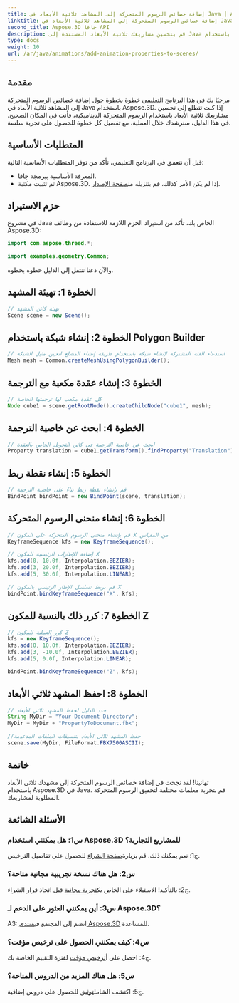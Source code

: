 ```yaml
---
title: إضافة خصائص الرسوم المتحركة إلى المشاهد ثلاثية الأبعاد في Java | Aspose.3D تعليمي
linktitle: إضافة خصائص الرسوم المتحركة إلى المشاهد ثلاثية الأبعاد في Java | Aspose.3D تعليمي
second_title: Aspose.3D جافا API
description: قم بتحسين مشاريعك ثلاثية الأبعاد المستندة إلى Java باستخدام Aspose.3D. اتبع البرنامج التعليمي الخاص بنا لإضافة خصائص الرسوم المتحركة بسلاسة.
type: docs
weight: 10
url: /ar/java/animations/add-animation-properties-to-scenes/
---
```

## مقدمة

مرحبًا بك في هذا البرنامج التعليمي خطوة بخطوة حول إضافة خصائص الرسوم المتحركة إلى المشاهد ثلاثية الأبعاد في Java باستخدام Aspose.3D. إذا كنت تتطلع إلى تحسين مشاريعك ثلاثية الأبعاد باستخدام الرسوم المتحركة الديناميكية، فأنت في المكان الصحيح. في هذا الدليل، سنرشدك خلال العملية، مع تفصيل كل خطوة للحصول على تجربة سلسة.

## المتطلبات الأساسية

قبل أن نتعمق في البرنامج التعليمي، تأكد من توفر المتطلبات الأساسية التالية:

- المعرفة الأساسية ببرمجة جافا.
-  تم تثبيت مكتبة Aspose.3D. إذا لم يكن الأمر كذلك، قم بتنزيله من[صفحة الإصدار](https://releases.aspose.com/3d/java/).

## حزم الاستيراد

في مشروع Java الخاص بك، تأكد من استيراد الحزم اللازمة للاستفادة من وظائف Aspose.3D:

```java
import com.aspose.threed.*;

import examples.geometry.Common;
```

والآن دعنا ننتقل إلى الدليل خطوة بخطوة.

## الخطوة 1: تهيئة المشهد

```java
// تهيئة كائن المشهد
Scene scene = new Scene();
```

## الخطوة 2: إنشاء شبكة باستخدام Polygon Builder

```java
// استدعاء الفئة المشتركة لإنشاء شبكة باستخدام طريقة إنشاء المضلع لتعيين مثيل الشبكة
Mesh mesh = Common.createMeshUsingPolygonBuilder();
```

## الخطوة 3: إنشاء عقدة مكعبة مع الترجمة

```java
// كل عقدة مكعب لها ترجمتها الخاصة
Node cube1 = scene.getRootNode().createChildNode("cube1", mesh);
```

## الخطوة 4: ابحث عن خاصية الترجمة

```java
// ابحث عن خاصية الترجمة في كائن التحويل الخاص بالعقدة
Property translation = cube1.getTransform().findProperty("Translation");
```

## الخطوة 5: إنشاء نقطة ربط

```java
// قم بإنشاء نقطة ربط بناءً على خاصية الترجمة
BindPoint bindPoint = new BindPoint(scene, translation);
```

## الخطوة 6: إنشاء منحنى الرسوم المتحركة

```java
// قم بإنشاء منحنى الرسوم المتحركة على المكون X من المقياس
KeyframeSequence kfs = new KeyframeSequence();

// إضافة الإطارات الرئيسية للمكون X
kfs.add(0, 10.0f, Interpolation.BEZIER);
kfs.add(3, 20.0f, Interpolation.BEZIER);
kfs.add(5, 30.0f, Interpolation.LINEAR);

// قم بربط تسلسل الإطار الرئيسي بالمكون X
bindPoint.bindKeyframeSequence("X", kfs);
```

## الخطوة 7: كرر ذلك بالنسبة للمكون Z

```java
// كرر العملية للمكون Z
kfs = new KeyframeSequence();
kfs.add(0, 10.0f, Interpolation.BEZIER);
kfs.add(3, -10.0f, Interpolation.BEZIER);
kfs.add(5, 0.0f, Interpolation.LINEAR);

bindPoint.bindKeyframeSequence("Z", kfs);
```

## الخطوة 8: احفظ المشهد ثلاثي الأبعاد

```java
// حدد الدليل لحفظ المشهد ثلاثي الأبعاد
String MyDir = "Your Document Directory";
MyDir = MyDir + "PropertyToDocument.fbx";

//حفظ المشهد ثلاثي الأبعاد بتنسيقات الملفات المدعومة
scene.save(MyDir, FileFormat.FBX7500ASCII);
```

## خاتمة

تهانينا! لقد نجحت في إضافة خصائص الرسوم المتحركة إلى مشهدك ثلاثي الأبعاد باستخدام Aspose.3D في Java. قم بتجربة معلمات مختلفة لتحقيق الرسوم المتحركة المطلوبة لمشاريعك.

## الأسئلة الشائعة

### س1: هل يمكنني استخدام Aspose.3D للمشاريع التجارية؟

 ج1: نعم يمكنك ذلك. قم بزيارة[صفحة الشراء](https://purchase.aspose.com/buy) للحصول على تفاصيل الترخيص.

### س2: هل هناك نسخة تجريبية مجانية متاحة؟

 ج2: بالتأكيد! الاستيلاء على الخاص بك[تجربة مجانية](https://releases.aspose.com/) قبل اتخاذ قرار الشراء.

### س3: أين يمكنني العثور على الدعم لـ Aspose.3D؟

 A3: انضم إلى المجتمع في[منتدى Aspose.3D](https://forum.aspose.com/c/3d/18) للمساعدة.

### س4: كيف يمكنني الحصول على ترخيص مؤقت؟

 ج4: احصل على أ[ترخيص مؤقت](https://purchase.aspose.com/temporary-license/) لفترة التقييم الخاصة بك.

### س5: هل هناك المزيد من الدروس المتاحة؟

 ج5: اكتشف الشامل[توثيق](https://reference.aspose.com/3d/java/) للحصول على دروس إضافية.